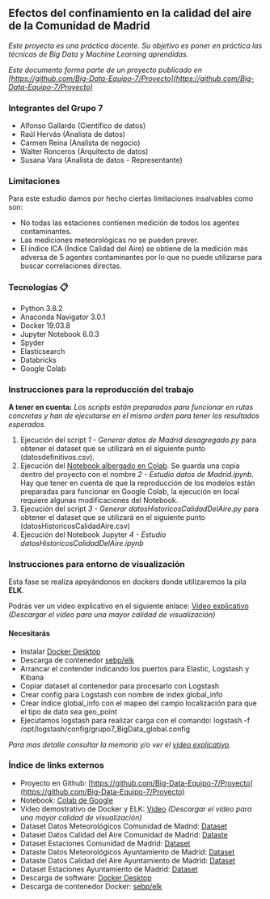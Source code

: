 ## Efectos del confinamiento en la calidad del aire de la Comunidad de Madrid

_Este proyecto es una práctica docente. Su objetivo es poner en práctica las técnicas de Big Data y Machine Learning aprendidas._

_Este documento forma parte de un proyecto publicado en [https://github.com/Big-Data-Equipo-7/Proyecto](https://github.com/Big-Data-Equipo-7/Proyecto)_ 

### Integrantes del Grupo 7
* Alfonso Gallardo (Científico de datos)
* Raúl Hervás (Analista de datos)
* Carmen Reina (Analista de negocio)
* Walter Ronceros (Arquitecto de datos)
* Susana Vara (Analista de datos - Representante)

### Limitaciones ###

Para este estudio damos por hecho ciertas limitaciones insalvables como son:

* No todas las estaciones contienen medición de todos los agentes contaminantes.
* Las mediciones meteorológicas no se pueden prever.
* El índice ICA (Índice Calidad del Aire) se obtiene de la medición más adversa de 5 agentes contaminantes por lo que no puede utilizarse para buscar correlaciones directas.

### Tecnologías 📋

* Python 3.8.2
* Anaconda Navigator 3.0.1
* Docker 19.03.8
* Jupyter Notebook 6.0.3
* Spyder 
* Elasticsearch
* Databricks
* Google Colab

### Instrucciones para la reproducción del trabajo

**A tener en cuenta:** *Los scripts están preparados para funcionar en rutas concretas y han de ejecutarse en el mismo orden para tener los resultados esperados.*

1. Ejecución del script _*1 - Generar datos de Madrid desagregado.py*_ para obtener el dataset que se utilizará en el siguiente punto (datosdefinitivos.csv).
2. Ejecución del [Notebook albergado en Colab](https://colab.research.google.com/drive/1hAkG64bXv-BuhfkH0_3qH2lx-pIUcLTK#scrollTo=nh7diHL592kF). Se guarda una copia dentro del proyecto con el nombre _*2 - Estudio datos de Madrid.ipynb*_. Hay que tener en cuenta de que la reproducción de los modelos están preparadas para funcionar en Google Colab, la ejecución en local requiere algunas modificaciones del Notebook. 
3. Ejecución del script _*3 - Generar datosHistoricosCalidadDelAire.py*_ para obtener el dataset que se utilizará en el siguiente punto (datosHistoricosCalidadAire.csv)
4. Ejecución del Notebook Jupyter _*4 - Estudio datosHistoricosCalidadDelAire.ipynb*_ 

### Instrucciones para entorno de visualización ###

Esta fase se realiza apoyándonos en dockers donde utilizaremos la pila **ELK**. 

Podrás ver un video explicativo en el siguiente enlace: [Video explicativo](https://drive.google.com/file/d/1x48etOLEDNPHV5f36wIQaOzZwgPiwvAA/view?usp=sharing) *(Descargar el vídeo para una mayor calidad de visualización)*

#### Necesitarás ####
* Instalar [Docker Desktop](https://www.docker.com/products/docker-desktop)
* Descarga de contenedor [sebp/elk](https://hub.docker.com/r/sebp/elk/)
* Arrancar el contender indicando los puertos para Elastic, Logstash y Kibana
* Copiar dataset al contenedor para procesarlo con Logstash
* Crear config para Logstash con nombre de index global_info
* Crear índice global_info con el mapeo del campo localización para que el tipo de dato sea geo_point
* Ejecutamos logstash para realizar carga con el comando: logstash -f /opt/logstash/config/grupo7_BigData_global.config

*Para mas detalle consultar la _memoria y/o ver el [video explicativo](https://drive.google.com/file/d/1x48etOLEDNPHV5f36wIQaOzZwgPiwvAA/view?usp=sharing)._*

### Índice de links externos ###

* Proyecto en Github: [https://github.com/Big-Data-Equipo-7/Proyecto](https://github.com/Big-Data-Equipo-7/Proyecto)
* Notebook: [Colab de Google](https://colab.research.google.com/drive/1hAkG64bXv-BuhfkH0_3qH2lx-pIUcLTK#scrollTo=nh7diHL592kF)
* Video demostrativo de Docker y ELK: [Video](https://photos.app.goo.gl/AvezfKMgfHQqV7C46) *(Descargar el vídeo para una mayor calidad de visualización)*
* Dataset Datos Meteorológicos Comunidad de Madrid: [Dataset](http://datos.comunidad.madrid/catalogo/dataset/calidad_aire_datos_meteo_historico)
* Dataset Datos Calidad del Aire Comunidad de Madrid: [Dataste](http://datos.comunidad.madrid/catalogo/dataset/calidad_aire_datos_historico)
* Dataset Estaciones Comunidad de Madrid: [Dataset](http://datos.comunidad.madrid/catalogo/dataset/calidad_aire_estaciones)
* Dataste Datos Meteorológicos Ayuntamiento de Madrid: [Dataset](https://datos.madrid.es/portal/site/egob/menuitem.c05c1f754a33a9fbe4b2e4b284f1a5a0/?vgnextoid=8d7357cec5efa610VgnVCM1000001d4a900aRCRD&vgnextchannel=374512b9ace9f310VgnVCM100000171f5a0aRCRD&vgnextfmt=default)
* Dataste Datos Calidad del Aire Ayuntamiento de Madrid: [Dataset](https://datos.madrid.es/portal/site/egob/menuitem.c05c1f754a33a9fbe4b2e4b284f1a5a0/?vgnextoid=aecb88a7e2b73410VgnVCM2000000c205a0aRCRD&vgnextchannel=374512b9ace9f310VgnVCM100000171f5a0aRCRD&vgnextfmt=default)
* Dataset Estaciones Ayuntamiento de Madrid: [Dataset](https://datos.madrid.es/portal/site/egob/menuitem.c05c1f754a33a9fbe4b2e4b284f1a5a0/?vgnextoid=9e42c176313eb410VgnVCM1000000b205a0aRCRD&vgnextchannel=374512b9ace9f310VgnVCM100000171f5a0aRCRD&vgnextfmt=default)
* Descarga de software: [Docker Desktop](https://www.docker.com/products/docker-desktop)
* Descarga de contenedor Docker: [sebp/elk](https://hub.docker.com/r/sebp/elk/)